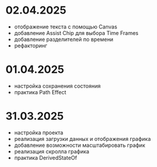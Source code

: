 
# 02.04.2025
- отображение текста с помощью Canvas
- добавление Assist Chip для выбора Time Frames
- добавление разделителей по времени
- рефакторинг

# 01.04.2025
- настройка сохранения состояния
- практика Path Effect

# 31.03.2025
- настройка проекта
- реализация загрузки данных и отображения графика
- добавление возможности масштабировать график
- реализация скролла графика
- практика DerivedStateOf